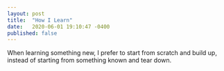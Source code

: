 ```yaml
---
layout: post
title:  "How I Learn"
date:   2020-06-01 19:10:47 -0400
published: false
---
```


When learning something new, I prefer to start from scratch and build up, instead of starting from something known and tear down.

